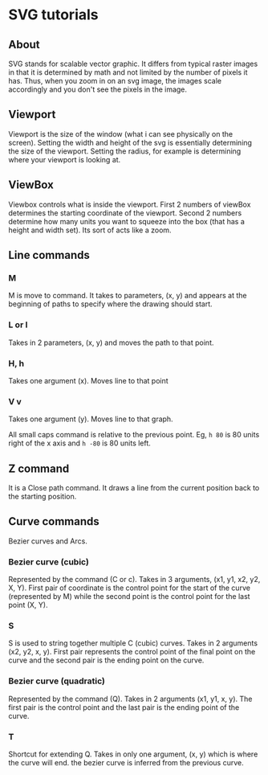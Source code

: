 # SVG tutorials

## About

SVG stands for scalable vector graphic. It differs from typical raster images in that it is determined by math and not limited by the number of pixels it has. Thus, when you zoom in on an svg image, the images scale accordingly and you don't see the pixels in the image.

## Viewport

Viewport is the size of the window (what i can see physically on the screen). Setting the width and height of the svg is essentially determining the size of the viewport. Setting the radius, for example is determining where your viewport is looking at.

## ViewBox

Viewbox controls what is inside the viewport. First 2 numbers of viewBox determines the starting coordinate of the viewport. Second 2 numbers determine how many units you want to squeeze into the box (that has a height and width set). Its sort of acts like a zoom.

## Line commands

### M

M is move to command. It takes to parameters, (x, y) and appears at the beginning of paths to specify where the drawing should start. 

### L or l

Takes in 2 parameters, (x, y) and moves the path to that point.

### H, h

Takes one argument (x). Moves line to that point

### V v

Takes one argument (y). Moves line to that graph.

All small caps command is relative to the previous point. Eg, `h 80` is 80 units right of the x axis and `h -80` is 80 units left.

## Z command

It is a Close path command. It draws a line from the current position back to the starting position.

## Curve commands

Bezier curves and Arcs.

### Bezier curve (cubic)

Represented by the command (C or c). Takes in 3 arguments, (x1, y1, x2, y2, X, Y). First pair of coordinate is the control point for the start of the curve (represented by M) while the second point is the control point for the last point (X, Y).

### S

S is used to string together multiple C (cubic) curves. Takes in 2 arguments (x2, y2, x, y). First pair represents the control point of the final point on the curve and the second pair is the ending point on the curve.

### Bezier curve (quadratic)

Represented by the command (Q). Takes in 2 arguments (x1, y1, x, y). The first pair is the control point and the last pair is the ending point of the curve.

### T

Shortcut for extending Q. Takes in only one argument, (x, y) which is where the curve will end. the bezier curve is inferred from the previous curve.
